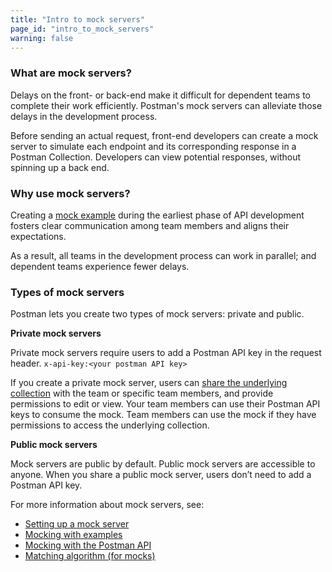 ```yaml
---
title: "Intro to mock servers"
page_id: "intro_to_mock_servers"
warning: false
---
```



### What are mock servers?

Delays on the front- or back-end make it difficult for dependent teams to complete their work efficiently. Postman's mock servers can alleviate those delays in the development process. 

Before sending an actual request, front-end developers can create a mock server to simulate each endpoint and its corresponding response in a Postman Collection. Developers can view potential responses, without spinning up a back end.

### Why use mock servers?

Creating a [mock example](/docs/v6/postman/collections/examples) during the earliest phase of API development fosters clear communication among team members and aligns their expectations. 

As a result, all teams in the development process can work in parallel; and dependent teams experience fewer delays.

### Types of mock servers

Postman lets you create two types of mock servers: private and public.

**Private mock servers**

Private mock servers require users to add a Postman API key in the request header. `x-api-key:<your postman API key>`

If you create a private mock server, users can [share the underlying collection](/docs/v6/postman/team_library/sharing#sharing-collections) with the team or specific team members, and provide permissions to edit or view. Your team members can use their Postman API keys to consume the mock. Team members can use the mock if they have permissions to access the underlying collection.

**Public mock servers**

Mock servers are public by default. Public mock servers are accessible to anyone. When you share a public mock server, users don’t need to add a Postman API key. 



For more information about mock servers, see:

* [Setting up a mock server](/docs/v6/postman/mock_servers/setting_up_mock)
* [Mocking with examples](/docs/v6/postman/mock_servers/mocking_with_examples)
* [Mocking with the Postman API](/docs/v6/postman/mock_servers/mock_with_api)
* [Matching algorithm (for mocks)](/docs/v6/postman/mock_servers/matching_algorithm)


